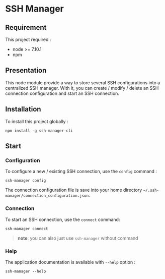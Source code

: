 # SSH Manager

## Requirement
This project required :
- node >= 7.10.1
- npm

## Presentation
This node module provide a way to store several SSH configurations into a centralized SSH manager. With it, you can create / modify / delete an SSH connection configuration and start an SSH connection.

## Installation
To install this project globally :
```shell
npm install -g ssh-manager-cli
```

## Start

### Configuration
To configure a new / existing SSH connection, use the `config` command :
```shell
ssh-manager config
```

The connection configuration file is save into your home directory `~/.ssh-manager/connection_configuration.json`.

### Connection
To start an SSH connection, use the `connect` command:
```shell
ssh-manager connect
```

> **note**: you can also just use `ssh-manager` without command

### Help
The application documentation is available with `--help` option :
```shell
ssh-manager --help
```